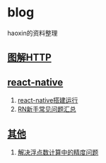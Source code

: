 # blog
haoxin的资料整理

## [图解HTTP](https://github.com/haoxinxin/blog/issues/1)

## [react-native](https://github.com/haoxinxin/blog/labels/react-native)
1. [react-native搭建运行](https://github.com/haoxinxin/blog/issues/2)
2. [RN新手常见问题汇总](https://github.com/haoxinxin/blog/issues/3)

## [其他](https://github.com/haoxinxin/blog/labels/%E5%85%B6%E4%BB%96)
1. [解决浮点数计算中的精度问题](https://github.com/haoxinxin/blog/issues/4)
